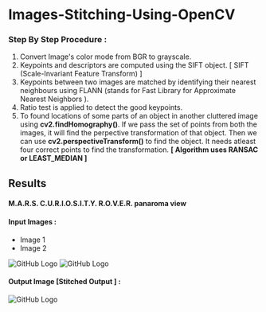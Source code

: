 # Images-Stitching-Using-OpenCV

### Step By Step Procedure :
1. Convert Image's color mode from BGR to grayscale.
2. Keypoints and descriptors are computed using the SIFT object. [ SIFT (Scale-Invariant Feature Transform) ]
3. Keypoints between two images are matched by identifying their nearest neighbours using FLANN (stands for Fast Library for Approximate Nearest Neighbors ).
4. Ratio test is applied to detect the good keypoints.
5. To found locations of some parts of an object in another cluttered image using <b>cv2.findHomography()</b>. If we pass the set of points from both
the images, it will find the perpective transformation of that object. Then we can use <b>cv2.perspectiveTransform()</b> to
find the object. It needs atleast four correct points to find the transformation. <b>[ Algorithm uses RANSAC or LEAST_MEDIAN ]</b>

## Results

#### M.A.R.S. C.U.R.I.O.S.I.T.Y. R.O.V.E.R. panaroma view


#### Input Images :
* Image 1
* Image 2

![GitHub Logo](https://github.com/ashish1sasmal/Images-Stitching-Using-OpenCV/blob/master/Tests/b2.png)
![GitHub Logo](https://github.com/ashish1sasmal/Images-Stitching-Using-OpenCV/blob/master/Tests/b1.png)

#### Output Image [Stitched Output ] : 

![GitHub Logo](https://github.com/ashish1sasmal/Images-Stitching-Using-OpenCV/blob/master/Result/result_stitch_1.jpg)
